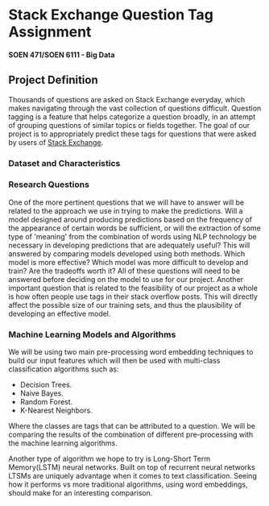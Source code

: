 # Stack Exchange Question Tag Assignment
#### SOEN 471/SOEN 6111 - Big Data

## Project Definition
Thousands of questions are asked on Stack Exchange everyday, which makes navigating through the vast collection of questions difficult. Question tagging is a feature that helps categorize a question broadly, in an attempt of grouping questions of similar topics or fields together. The goal of our project is to appropriately predict these tags for questions that were asked by users of [Stack Exchange](https://stackexchange.com).

### Dataset and Characteristics

### Research Questions
One of the more pertinent questions that we will have to answer will be related to the approach we use in trying to make the predictions. Will a model designed around producing predictions based on the frequency of the appearance of certain words be sufficient, or will the extraction of some type of 'meaning' from the combination of words using NLP technology be necessary in developing predictions that are adequately useful?
This will answered by comparing models developed using both methods. Which model is more effective? Which model was more difficult to develop and train? Are the tradeoffs worth it? All of these questions will need to be answered before deciding on the model to use for our project. Another important question that is related to the feasibility of our project as a whole is how often people use tags in their stack overflow posts. This will directly affect the possible size of our training sets, and thus the plausibility of developing an effective model. 

### Machine Learning Models and Algorithms
We will be using two main pre-processing word embedding techniques to build our input features which will then be used with multi-class classification algorithms such as: 

* Decision Trees.
* Naive Bayes.
* Random Forest.
* K-Nearest Neighbors.

Where the classes are tags that can be attributed to a question. We will be comparing the results of the combination of different pre-processing with the machine learning algorithms.  

Another type of algorithm we hope to try is Long-Short Term Memory(LSTM) neural networks. Built on top of recurrent neural networks LTSMs are uniquely advantage when it comes to text classification. Seeing how it performs vs more traditional algorithms, using word embeddings, should make for an interesting comparison. 
